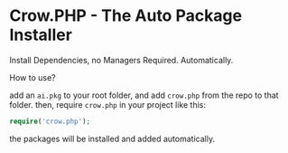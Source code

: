 # Crow.PHP - The Auto Package Installer
Install Dependencies, no Managers Required. Automatically.

How to use?

add an `ai.pkg` to your root folder, and add `crow.php` from the repo to that folder.
then, require `crow.php` in your project like this:
```PHP
require('crow.php');
```

the packages will be installed and added automatically.

